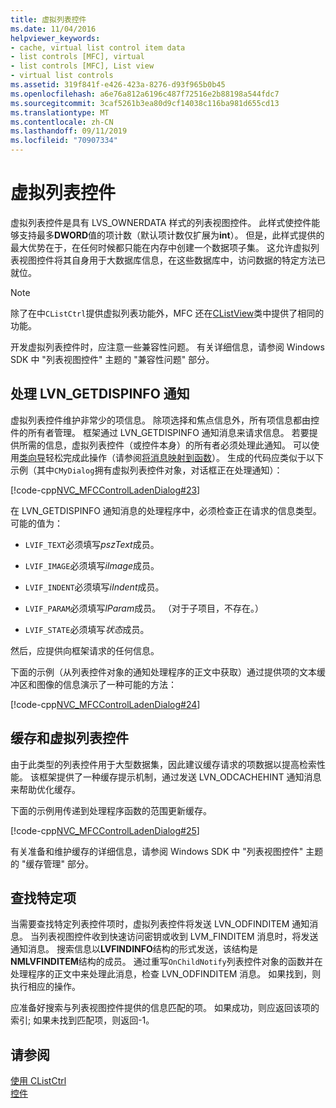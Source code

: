 ```yaml
---
title: 虚拟列表控件
ms.date: 11/04/2016
helpviewer_keywords:
- cache, virtual list control item data
- list controls [MFC], virtual
- list controls [MFC], List view
- virtual list controls
ms.assetid: 319f841f-e426-423a-8276-d93f965b0b45
ms.openlocfilehash: a6e76a812a6196c487f72516e2b88198a544fdc7
ms.sourcegitcommit: 3caf5261b3ea80d9cf14038c116ba981d655cd13
ms.translationtype: MT
ms.contentlocale: zh-CN
ms.lasthandoff: 09/11/2019
ms.locfileid: "70907334"
---
```

# <a name="virtual-list-controls"></a>虚拟列表控件

虚拟列表控件是具有 LVS_OWNERDATA 样式的列表视图控件。 此样式使控件能够支持最多**DWORD**值的项计数（默认项计数仅扩展为**int**）。 但是，此样式提供的最大优势在于，在任何时候都只能在内存中创建一个数据项子集。 这允许虚拟列表视图控件将其自身用于大数据库信息，在这些数据库中，访问数据的特定方法已就位。

> [!NOTE]
>  除了在中`CListCtrl`提供虚拟列表功能外，MFC 还在[CListView](../mfc/reference/clistview-class.md)类中提供了相同的功能。

开发虚拟列表控件时，应注意一些兼容性问题。 有关详细信息，请参阅 Windows SDK 中 "列表视图控件" 主题的 "兼容性问题" 部分。

## <a name="handling-the-lvn_getdispinfo-notification"></a>处理 LVN_GETDISPINFO 通知

虚拟列表控件维护非常少的项信息。 除项选择和焦点信息外，所有项信息都由控件的所有者管理。 框架通过 LVN_GETDISPINFO 通知消息来请求信息。 若要提供所需的信息，虚拟列表控件（或控件本身）的所有者必须处理此通知。 可以使用[类向导](reference/mfc-class-wizard.md)轻松完成此操作（请参阅[将消息映射到函数](../mfc/reference/mapping-messages-to-functions.md)）。 生成的代码应类似于以下示例（其中`CMyDialog`拥有虚拟列表控件对象，对话框正在处理通知）：

[!code-cpp[NVC_MFCControlLadenDialog#23](../mfc/codesnippet/cpp/virtual-list-controls_1.cpp)]

在 LVN_GETDISPINFO 通知消息的处理程序中，必须检查正在请求的信息类型。 可能的值为：

- `LVIF_TEXT`必须填写*pszText*成员。

- `LVIF_IMAGE`必须填写*iImage*成员。

- `LVIF_INDENT`必须填写*iIndent*成员。

- `LVIF_PARAM`必须填写*lParam*成员。 （对于子项目，不存在。）

- `LVIF_STATE`必须填写*状态*成员。

然后，应提供向框架请求的任何信息。

下面的示例（从列表控件对象的通知处理程序的正文中获取）通过提供项的文本缓冲区和图像的信息演示了一种可能的方法：

[!code-cpp[NVC_MFCControlLadenDialog#24](../mfc/codesnippet/cpp/virtual-list-controls_2.cpp)]

## <a name="caching-and-virtual-list-controls"></a>缓存和虚拟列表控件

由于此类型的列表控件用于大型数据集，因此建议缓存请求的项数据以提高检索性能。 该框架提供了一种缓存提示机制，通过发送 LVN_ODCACHEHINT 通知消息来帮助优化缓存。

下面的示例用传递到处理程序函数的范围更新缓存。

[!code-cpp[NVC_MFCControlLadenDialog#25](../mfc/codesnippet/cpp/virtual-list-controls_3.cpp)]

有关准备和维护缓存的详细信息，请参阅 Windows SDK 中 "列表视图控件" 主题的 "缓存管理" 部分。

## <a name="finding-specific-items"></a>查找特定项

当需要查找特定列表控件项时，虚拟列表控件将发送 LVN_ODFINDITEM 通知消息。 当列表视图控件收到快速访问密钥或收到 LVM_FINDITEM 消息时，将发送通知消息。 搜索信息以**LVFINDINFO**结构的形式发送，该结构是**NMLVFINDITEM**结构的成员。 通过重写`OnChildNotify`列表控件对象的函数并在处理程序的正文中来处理此消息，检查 LVN_ODFINDITEM 消息。 如果找到，则执行相应的操作。

应准备好搜索与列表视图控件提供的信息匹配的项。 如果成功，则应返回该项的索引; 如果未找到匹配项，则返回-1。

## <a name="see-also"></a>请参阅

[使用 CListCtrl](../mfc/using-clistctrl.md)<br/>
[控件](../mfc/controls-mfc.md)

